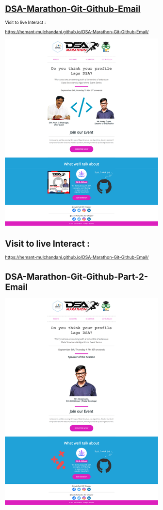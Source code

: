 # [DSA-Marathon-Git-Github-Email](https://hemant-mulchandani.github.io/DSA-Marathon-Git-Github-Email/)

  Visit to live Interact : 

  https://hemant-mulchandani.github.io/DSA-Marathon-Git-Github-Email/ 

![Mail Capture](DSA%20Marathon%20Git%20and%20Github%20Mail%20Capture.png) 

# Visit to live Interact :

 https://hemant-mulchandani.github.io/DSA-Marathon-Git-Github-Email/ 


# DSA-Marathon-Git-Github-Part-2-Email

![Mail Capture](DSA%20Marathon%20Git%20%26%20Github%20%23Session_2%20Mail%20Capture.png)


